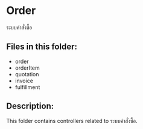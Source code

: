 # Order

ระบบคำสั่งซื้อ

## Files in this folder:

- order
- orderItem
- quotation
- invoice
- fulfillment

## Description:

This folder contains controllers related to ระบบคำสั่งซื้อ.
